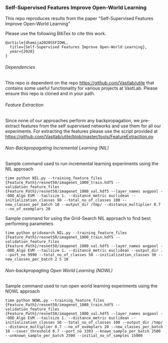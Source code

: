 ### Self-Supervised Features Improve Open-World Learning

This repo reproduces results from the paper "Self-Supervised Features Improve Open-World Learning"

Please use the following BibTex to cite this work.
```
@article{dhamija2020SSFIOWL,
  title={Self-Supervised Features Improve Open-World Learning},
  year={2020}
}
```
###### Dependencies
This repo is dependent on the repo https://github.com/Vastlab/utile that contains some useful functionality for various projects at VastLab.
Please ensure this repo is cloned and in your path.

###### Feature Extraction
Since none of our approaches perform any backpropagation, we pre-extract features from the self supervised networks and use them for all our experiments.
For extracting the features please use the script provided at https://github.com/Vastlab/utile/blob/master/tools/FeatureExtraction.py 

###### Non-Backpropagating Incremental Learning (NIL)
Sample command used to run incremental learning experiments using the NIL approach

```
time python NIL.py --training_feature_files {Feature_Path}/resnet50/imagenet_1000_train.hdf5 --validation_feature_files {Feature_Path}/resnet50/imagenet_1000_val.hdf5 --layer_names avgpool --OOD_Algo EVM --tailsize 1. --distance_metric euclidean --initialization_classes 50 --total_no_of_classes 100 --new_classes_per_batch 10 --output_dir /tmp/ --distance_multiplier 0.7 --no_of_exemplars 20
```
Sample command for using the Grid-Search NIL approach to find best performing parameters

```
time python gridsearch_NIL.py --training_feature_files {Feature_Path}/resnet50/imagenet_1000_train.hdf5 --validation_feature_files {Feature_Path}/resnet50/imagenet_1000_val.hdf5 --layer_names avgpool --OOD_Algo EVM --tailsize 1. --distance_metric euclidean --output_dir . --port_no 9990 --total_no_of_classes 50 --initialization_classes 30 --new_classes_per_batch 2 5 10
```


###### Non-backpropagting Open World Learning (NOWL)
Sample command used to run open world learning experiments using the NOWL approach

```
time python NOWL.py --training_feature_files {Feature_Path}/resnet50/imagenet_1000_train.hdf5 --validation_feature_files {Feature_Path}/resnet50/imagenet_1000_val.hdf5 --layer_names avgpool --OOD_Algo EVM --tailsize 1. --distance_metric euclidean --initialization_classes 50 --total_no_of_classes 100 --output_dir /tmp/ --distance_multiplier 0.7 --no_of_exemplars 20 --new_classes_per_batch 10 --cover_threshold 0.7 --port_no 3393 --known_sample_per_batch 2500 --unknown_sample_per_batch 2500 --initial_no_of_samples 15000
```

